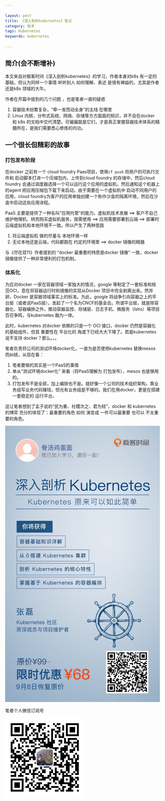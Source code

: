 ```yaml
---

layout: post
title: 《深入剖析kubernetes》笔记
category: 技术
tags: Kubernetes
keywords: kubernetes 

---
```


## 简介(会不断增补)

本文来自对极客时间《深入剖析kubernetes》的学习，作者本身对k8s 有一定的基础，但认为同样一个事情 听听别人 如何理解、表述 是很有裨益的，尤其是作者 还是k8s 领域的大牛。

作者在开篇中提到的几个问题 ，也是笔者一直的疑惑

1. 容器技术纷繁复杂，“牵一发而动全身”的主线 在哪里
2. Linux 内核、分布式系统、网络、存储等方方面面的知识，并不会在docker 和 k8s 的文档中交代清楚。可偏偏就是它们，才是真正掌握容器技术体系的精髓所在，是我们需要悉心修炼的内功。

## 一个很长但精彩的故事

### 打包发布阶段

在docker 之前有一个 cloud foundry Paas项目，使用`cf push` 将用户的可执行文件和 启动脚本打进一个压缩包内，上传到cloud foundry 的存储中，然后cloud foundry 会通过调度器选择一个可以运行这个应用的虚拟机，然后通知这个机器上的agent 把应用压缩包下载下来启动。由于需要在一个虚拟机中 启动不同用户的应用，cloud foundry为客户的应用单独创建一个称作沙盒的隔离环境，然后在沙盒中启动这些应用进程。

PaaS 主要是提供了一种名叫“应用托管”的能力。虚拟机技术发展 ==> 客户不自己维护物理机、转而购买虚拟机服务，按需使用 ==> 应用需要部署到云端 ==> 部署时云端虚拟机和本地环境不一致。所以产生了两种思路

1. 将云端虚拟机 做的尽量与 本地环境一样
2. 无论本地还是云端，代码都跑在 约定的环境里 ==> docker 镜像的精髓

与《尽在双11》作者提到的 “docker 最重要的特质是docker 镜像” 一致，docker 镜像提供了一种非常便利的打包机制。

### 体系化

为应对docker 一家在容器领域一家独大的情况，google 等制定了一套标准和规范OCI，意在将容器运行时和镜像的实现从Docker 项目中完全剥离出来。然并卵，Docker 是容器领域事实上的标准。为此，google 将战争引向容器之上的平台层（或者说PaaS层），发起了一个名为CNCF的基金会。所谓平台层，就是除容器化、容器编排之外，推动容器监控、存储层、日志手机、微服务（lstio）等项目百花争鸣，与kubernetes 融为一体。

此时，kubernetes 对docker 依赖的只是一个 OCI 接口，docker 仍然是容器化的基础组件，但其 重要性在 平台化的 角度下已经大大下降了。若是kubernetes 说不支持 docker？那么。。。

笔者负责将公司的测试环境docker化，一直为是否使用kubernetes 替换mesos 而纠结，从现在看：

1. 笔者要做的其实是一个PaaS的事情
1. 单从“测试环境docker化” 来看（将PaaS理解为 打包发布），mesos 也是够用的。
2. 打包发布不是全部，加上编排也不是。就好像一个公司的技术组织架构，靠业务组写业务代码赚钱，但光有业务组是不够的。我们在用docker，更是在搭建一套稳定的 运行平台。

这让笔者想到了孟子说的“民为重、社稷次之、君为轻”，docker 和 kubernetes 的博弈 充分的体现了：最重要的角色 如何 演变成 一件可以最重要 也可以 不太重要的角色。

![](/public/upload/kubernetes/parse_k8s_ad.JPG)

笔者个人微信订阅号

![](/public/upload/qrcode_for_gh.jpg)
